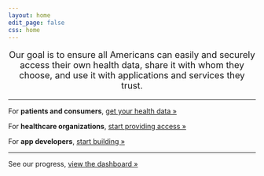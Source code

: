 ```yaml
---
layout: home
edit_page: false
css: home
---
```


<p style="font-size: 18px; text-align: center;">Our goal is to ensure all Americans can easily and securely access their own health data, share it with whom they choose, and use it with applications and services they trust.</p>

---

For **patients and consumers**, [get your health data »](/find)

For **healthcare organizations**, [start providing access »](/)

For **app developers**, [start building »](/developers)

---

See our progress, [view the dashboard »](/dashboard)
